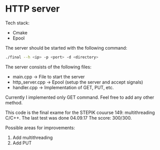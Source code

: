 # HTTP server

Tech stack:
- Cmake
- Epool

The server should be started with the following command:
```bash
./final --h <ip> -p <port> -d <directory>
```
The server consists of the following files:
- main.cpp -> File to start the server
- http_server.cpp -> Epool (setup the server and accept signals)
- handler.cpp -> Implementation of GET, PUT, etc.

Currently I implemented only GET command. Feel free to add any other method.

This code is the final exame for the STEPIK couurse 149: multithreading C/C++.
The last test was done 04.09.17 The score: 300/300.

Possible areas for improvements:
1. Add multithreading
2. Add PUT